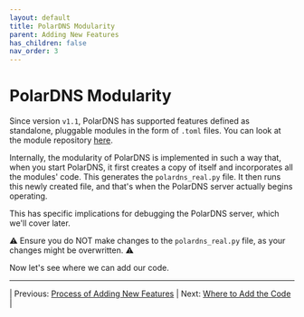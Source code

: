 ```yaml
---
layout: default
title: PolarDNS Modularity
parent: Adding New Features
has_children: false
nav_order: 3
---
```


# PolarDNS Modularity

Since version `v1.1`, PolarDNS has supported features defined as standalone, pluggable modules in the form of `.toml` files. You can look at the module repository [here](https://github.com/oryxlabs/PolarDNS/tree/main/modules).

Internally, the modularity of PolarDNS is implemented in such a way that, when you start PolarDNS, it first creates a copy of itself and incorporates all the modules' code. This generates the `polardns_real.py` file. It then runs this newly created file, and that's when the PolarDNS server actually begins operating.

This has specific implications for debugging the PolarDNS server, which we'll cover later.

<g-emoji>&#x26A0;</g-emoji> Ensure you do NOT make changes to the `polardns_real.py` file, as your changes might be overwritten. <g-emoji>&#x26A0;</g-emoji>

Now let's see where we can add our code.

---

| Previous: [Process of Adding New Features](process-of-adding) | Next: [Where to Add the Code](where-to-add-code) |

